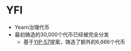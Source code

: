 # YFI

- Yearn治理代币
- 最初铸造的30,000个代币已经被完全分发
  - 基于[YIP-57](https://snapshot.org/#/yearn/proposal/QmX8oYTSkaXSARYZn7RuQzUufW9bVVQtwJ3zxurWrquS9a)提案，铸造了额外的6,666个代币
